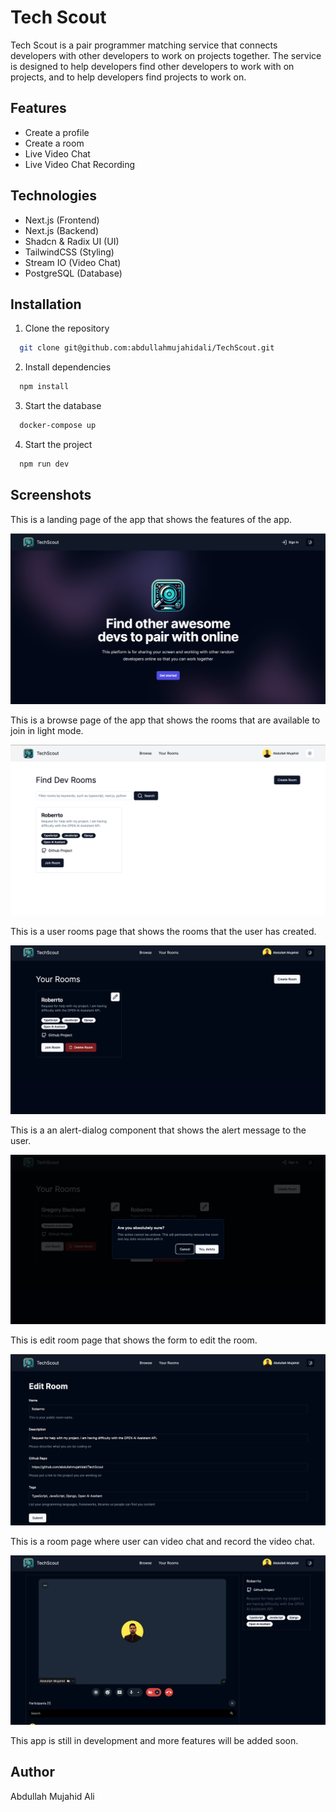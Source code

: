 # Tech Scout

Tech Scout is a pair programmer matching service that connects developers with other developers to work on projects together. The service is designed to help developers find other developers to work with on projects, and to help developers find projects to work on.

## Features

- Create a profile
- Create a room
- Live Video Chat
- Live Video Chat Recording

## Technologies

- Next.js (Frontend)
- Next.js (Backend)
- Shadcn & Radix UI (UI)
- TailwindCSS (Styling)
- Stream IO (Video Chat)
- PostgreSQL (Database)

## Installation

1. Clone the repository

```bash
  git clone git@github.com:abdullahmujahidali/TechScout.git
```

2. Install dependencies

```bash
  npm install
```

3. Start the database

```bash
  docker-compose up
```

4. Start the project

```bash
  npm run dev
```

## Screenshots

This is a landing page of the app that shows the features of the app.

![Landing Page](img/landing.png)

This is a browse page of the app that shows the rooms that are available to join in light mode.

![Browse Page](img/light-room.png)

This is a user rooms page that shows the rooms that the user has created.

![Your Rooms](img/your-rooms.png)

This is a an alert-dialog component that shows the alert message to the user.

![Your Rooms](img/alert-dialog.png)

This is edit room page that shows the form to edit the room.

![Your Rooms](img/edit-room.png)

This is a room page where user can video chat and record the video chat.

![Your Rooms](img/room.png)

This app is still in development and more features will be added soon.

## Author

Abdullah Mujahid Ali
